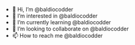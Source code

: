 - 👋 Hi, I’m @baldiocodder
- 👀 I’m interested in @baldiocodder
- 🌱 I’m currently learning @baldiocodder
- 💞️ I’m looking to collaborate on @baldiocodder
- 📫 How to reach me @baldiocodder

<!---
baldiocodder/baldiocodder is a ✨ special ✨ repository because its `README.md` (this file) appears on your GitHub profile.
You can click the Preview link to take a look at your changes.
--->
